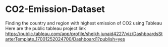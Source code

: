 # CO2-Emission-Dataset
Finding the country  and region with highest emission of CO2 using Tableau
Here are the public tableau project link 
https://public.tableau.com/app/profile/sheikh.junaid4227/viz/DashboardsStarterTemplate_17001252024700/Dashboard1?publish=yes
